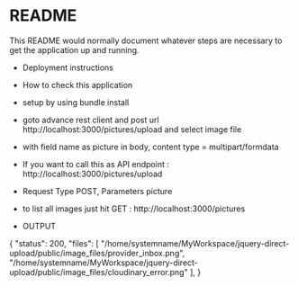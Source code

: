 # README

This README would normally document whatever steps are necessary to get the
application up and running.

* Deployment instructions

* How to check this application
* setup by using bundle install
* goto advance rest client and post url http://localhost:3000/pictures/upload and select image file
* with field name as picture in body, content type = multipart/formdata
* If you want to call this as API endpoint : http://localhost:3000/pictures/upload
* Request Type POST, Parameters picture

* to list all images just hit GET : http://localhost:3000/pictures

* OUTPUT 

{
"status": 200,
"files": [
  "/home/systemname/MyWorkspace/jquery-direct-upload/public/image_files/provider_inbox.png",
  "/home/systemname/MyWorkspace/jquery-direct-upload/public/image_files/cloudinary_error.png"
],
}